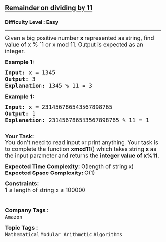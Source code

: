 <h2><a href="https://www.geeksforgeeks.org/problems/remainder-on-dividing-by-11--170647/1?page=2&category=Mathematical&difficulty=Easy&sortBy=submissions">Remainder on dividing by 11</a></h2><h3>Difficulty Level : Easy</h3><hr><div class="problems_problem_content__Xm_eO"><p><span style="font-size:18px">Given a big positive number <strong>x</strong> represented as string, find value of x % 11 or x mod 11. Output is expected as an integer.</span></p>

<p><strong><span style="font-size:18px">Example 1:</span></strong></p>

<pre><span style="font-size:18px"><strong>Input: </strong>x = 1345</span>
<span style="font-size:18px"><strong>Output: </strong>3
<strong>Explanation:</strong> 1345 % 11 = 3 </span>
</pre>

<p><strong><span style="font-size:18px">Example 1:</span></strong></p>

<pre><span style="font-size:18px"><strong>Input: </strong>x = 231456786543567898765</span>
<span style="font-size:18px"><strong>Output: </strong>1
<strong>Explanation:</strong> 231456786543567898765 % 11 = 1</span>
</pre>

<p><br>
<span style="font-size:18px"><strong>Your Task:</strong>&nbsp;&nbsp;<br>
You don't need to read input or print anything. Your task is to complete the function <strong>xmod11</strong>()&nbsp;which takes string<strong> x </strong>as the input parameter&nbsp;and returns the <strong>integer value of&nbsp;x%11</strong>.</span></p>

<p><strong><span style="font-size:18px">Expected Time Complexity: </span></strong><span style="font-size:18px">O(length of string x)<br>
<strong>Expected Space Complexity: </strong>O(1)</span></p>

<p><span style="font-size:18px"><strong>Constraints:</strong></span><br>
<span style="font-size:18px">1 ≤ length of string x ≤ 100000</span></p>

<p>&nbsp;</p>
</div><p><span style=font-size:18px><strong>Company Tags : </strong><br><code>Amazon</code>&nbsp;<br><p><span style=font-size:18px><strong>Topic Tags : </strong><br><code>Mathematical</code>&nbsp;<code>Modular Arithmetic</code>&nbsp;<code>Algorithms</code>&nbsp;